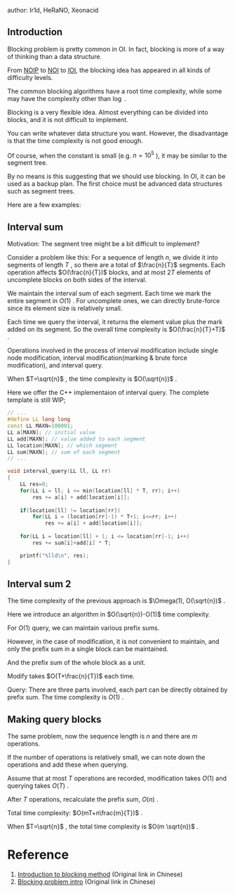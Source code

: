 author: Ir1d, HeRaNO, Xeonacid

## Introduction

Blocking problem is pretty common in OI. In fact, blocking is more of a way of thinking than a data structure.

From [NOIP](https://zh.wikipedia.org/wiki/%E5%85%A8%E5%9B%BD%E9%9D%92%E5%B0%91%E5%B9%B4%E4%BF%A1%E6%81%AF%E5%AD%A6%E5%A5%A5%E6%9E%97%E5%8C%B9%E5%85%8B%E8%81%94%E8%B5%9B) to [NOI](../intro/oi/#noi) to [IOI](../intro/oi/#ioi_1), the blocking idea has appeared in all kinds of difficulty levels.

The common blocking algorithms have a root time complexity, while some may have the complexity other than $\log$ .

Blocking is a very flexible idea. Almost everything can be divided into blocks, and it is not difficult to implement.

You can write whatever data structure you want. However, the disadvantage is that the time complexity is not good enough.

Of course, when the constant is small (e.g. $n=10^5$ ), it may be similar to the segment tree.

By no means is this suggesting that we should use blocking. In OI, it can be used as a backup plan. The first choice must be advanced data structures such as segment trees.

Here are a few examples:

## Interval sum

Motivation: The segment tree might be a bit difficult to implement?

Consider a problem like this: For a sequence of length $n$, we divide it into segments of length $T$ , so there are a total of $\frac{n}{T}$ segments. Each operation affects $O(\frac{n}{T})$ blocks, and at most $2T$ elements of uncomplete blocks on both sides of the interval. 

We maintain the interval sum of each segment. Each time we mark the entire segment in $O(1)$ . For uncomplete ones, we can directly brute-force since its element size is relatively small.

Each time we query the interval, it returns the element value plus the mark added on its segment. So the overall time complexity is $O(\frac{n}{T}+T)$ .

Operations involved in the process of interval modification include single node modification, interval modification(marking & brute force modification), and interval query.

When $T=\sqrt{n}$ , the time complexity is $O(\sqrt{n})$ .

Here we offer the C++ implementaion of interval query. The complete template is still WIP;

```cpp
// ...
#define LL long long
const LL MAXN=100001;
LL a[MAXN]; // initial value
LL add[MAXN]; // value added to each segment
LL location[MAXN]; // which segment
LL sum[MAXN]; // sum of each segment
// ...

void interval_query(LL ll, LL rr)
{
    LL res=0;
    for(LL i = ll; i <= min(location[ll] * T, rr); i++)
        res += a[i] + add[location[i]];
      
    if(location[ll] != location[rr])
        for(LL i = (location[rr]-1) * T+1; i<=rr; i++)
            res += a[i] + add[location[i]];
             
    for(LL i = location[ll] + 1; i <= location[rr]-1; i++)
        res += sum[i]+add[i] * T;

    printf("%lld\n", res);
}
```

## Interval sum 2

The time complexity of the previous approach is $\Omega(1), O(\sqrt{n})$ .

Here we introduce an algorithm in $O(\sqrt{n})-O(1)$ time complexity.  

For $O(1)$ query, we can maintain various prefix sums.

However, in the case of modification, it is not convenient to maintain, and only the prefix sum in a single block can be maintained.

And the prefix sum of the whole block as a unit.

Modify takes $O(T+\frac{n}{T})$ each time.

Query: There are three parts involved, each part can be directly obtained by prefix sum. The time complexity is $O(1)$ .

## Making query blocks

The same problem, now the sequence length is $n$ and there are $m$ operations.

If the number of operations is relatively small, we can note down the operations and add these when querying.

Assume that at most $T$ operations are recorded, modification takes $O(1)$ and querying takes $O(T)$ .

  After $T$ operations, recalculate the prefix sum, $O(n)$ .

Total time complexity: $O(mT+n\frac{m}{T})$ .

  When $T=\sqrt{n}$ , the total time complexity is $O(m \sqrt{n})$ .

# Reference

1. [Introduction to blocking method](https://zhuanlan.zhihu.com/p/118117479) (Original link in Chinese)
2. [Blocking problem intro](https://www.codenong.com/cs106117694/) (Original link in Chinese)
